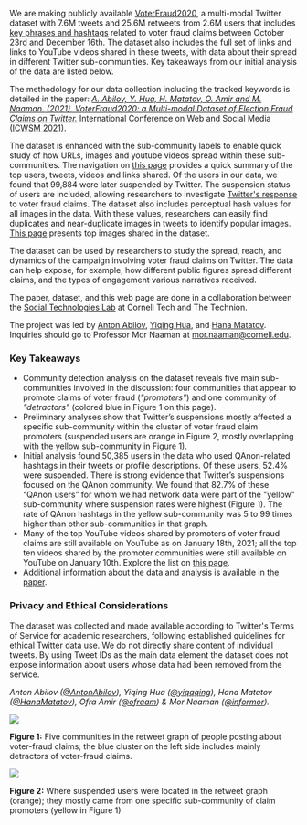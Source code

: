 We are making publicly available [VoterFraud2020](https://github.com/sTechLab/VoterFraud2020), a multi-modal Twitter 
dataset with 7.6M tweets and 25.6M retweets from 2.6M users that includes [key phrases 
and hashtags](https://github.com/sTechLab/VoterFraud2020/blob/main/keywords.txt) related to voter fraud 
claims between October 23rd and December 16th. 
The dataset also includes the full set of links and links to YouTube videos shared in these tweets, 
with data about their spread in different Twitter sub-communities. Key takeaways from our initial analysis of the data are listed below.

The methodology for our data collection including the tracked keywords is detailed in the paper:  [*A. Abilov, Y. Hua, H. Matatov, O. Amir and M. Naaman. (2021). VoterFraud2020: a Multi-modal Dataset of Election Fraud Claims on Twitter.*](https://arxiv.org/abs/2101.08210) International Conference on Web and Social Media ([ICWSM 2021](https://www.icwsm.org/2021/index.html)).

The dataset is enhanced with the sub-community labels to enable quick study of how URLs, images and youtube videos spread within these sub-communities. 
The navigation on [this page](https://stechlab-voterfraud2020-analysis-app-yrtslm.streamlitapp.com/?page=Explore+The+Dataset) provides a quick summary of the top users, tweets, videos and links shared. 
Of the users in our data, we found that 99,884 were later suspended by Twitter. The suspension status of users are included, allowing researchers to investigate [Twitter's response](https://blog.twitter.com/en_us/topics/company/2021/protecting--the-conversation-following-the-riots-in-washington--.html) to voter fraud claims. 
The dataset also includes perceptual hash values for all images in the data. With these values, researchers can easily find duplicates and near-duplicate images in tweets to identify popular images. 
[This page](https://stechlab-voterfraud2020-analysis-app-yrtslm.streamlitapp.com/?page=Top+Images) presents top images shared in the dataset.

The dataset can be used by researchers to study the spread, reach, and 
dynamics of the campaign involving voter fraud claims on Twitter. The data can help expose, for example, how different 
public figures spread different claims, and the types of engagement various narratives received. 


The paper, dataset, and this web page are done in a collaboration between the 
[Social Technologies Lab](https://s.tech.cornell.edu/) at Cornell Tech and The Technion. 

The project was led by [Anton Abilov](https://twitter.com/antonabilov), [Yiqing Hua](http://yiqing-hua.com/), and [Hana Matatov](https://twitter.com/hanamatatov). Inquiries should go to Professor Mor Naaman at [mor.naaman@cornell.edu](mailto:mor.naaman@cornell.edu).

### Key Takeaways
- Community detection analysis on the dataset reveals five main sub-communities involved in the discussion: 
four communities that appear to promote claims of voter fraud (*"promoters"*) and one community of *"detractors"* (colored blue in Figure 1 on this page).
- Preliminary analyses show that Twitter’s suspensions mostly affected a specific sub-community within the cluster of voter fraud claim promoters (suspended users are orange in Figure 2, mostly overlapping with the yellow sub-community in Figure 1).
- Initial analysis found 50,385 users in the data who used QAnon-related hashtags in their tweets or profile descriptions. 
Of these users, 52.4% were suspended. There is strong evidence that Twitter’s suspensions focused on the QAnon community. 
We found that 82.7% of these “QAnon users” for whom we had network data were part of the "yellow" sub-community where suspension rates were highest (Figure 1). 
The rate of QAnon hashtags in the yellow sub-community was 5 to 99 times higher than other sub-communities in that graph.
- Many of the top YouTube videos shared by promoters of voter fraud claims are still available on YouTube as on 
January 18th, 2021; all the top ten videos shared by the promoter communities were still available on YouTube on January 10th. Explore the list on [this page](https://stechlab-voterfraud2020-analysis-app-yrtslm.streamlitapp.com/?page=Explore+The+Dataset).
- Additional information about the data and analysis is available in [the paper](https://arxiv.org/abs/2101.08210).

### Privacy and Ethical Considerations
The dataset was collected and made available according to Twitter's Terms of Service for academic researchers, following 
established guidelines for ethical Twitter data use. We do not directly share content of individual tweets. 
By using Tweet IDs as the main data element the dataset does not expose information about users whose data had been removed from the service. 

*Anton Abilov ([@AntonAbilov](https://twitter.com/antonabilov)), Yiqing Hua ([@yiqqqing](https://twitter.com/yiqqqing)), Hana Matatov ([@HanaMatatov](https://twitter.com/hanamatatov)), Ofra Amir ([@ofraam](https://twitter.com/ofraam)) & Mor Naaman ([@informor](https://twitter.com/informor)).*

<img src="https://storage.googleapis.com/voter-fraud-2020/img/retweet-graph.png">

**Figure 1:** Five communities in the retweet graph of people posting about voter-fraud claims; the blue cluster on the left side includes mainly detractors of voter-fraud claims.

<img src="https://storage.googleapis.com/voter-fraud-2020/img/retweet-graph-suspended-orange-min.jpg">

**Figure 2:** Where suspended users were located in the retweet graph (orange); they mostly came from one specific sub-community of claim promoters (yellow in Figure 1)